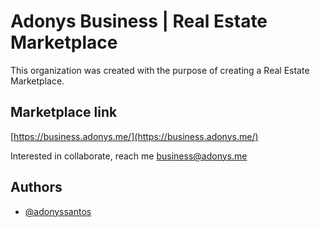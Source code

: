 # Adonys Business | Real Estate Marketplace

This organization was created with the purpose of creating a Real Estate Marketplace.

## Marketplace link

[https://business.adonys.me/](https://business.adonys.me/)

Interested in collaborate, reach me [business@adonys.me](mailto:business@adonys.me)

## Authors

- [@adonyssantos](https://www.github.com/adonyssantos)

